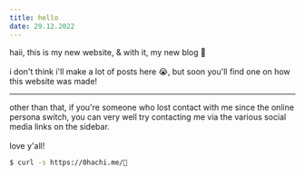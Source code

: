 ```yaml
---
title: hello
date: 29.12.2022
---
```


haii, this is my new website, & with it, my new blog 🥳 <br/> <br/>
i don't think i'll make a lot of posts here 😭, but soon you'll find one on how this website was made!

---

other than that, if you're someone who lost contact with me since the online persona switch, you can very well try contacting me via the various social media links on the sidebar. <br/> <br/>
love y'all!

```sh
$ curl -s https://0hachi.me/🤍
```
